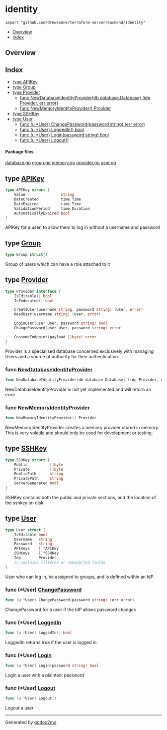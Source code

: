 

# identity
`import "github.com/drewsonne/terraform-server/backend/identity"`

* [Overview](#pkg-overview)
* [Index](#pkg-index)

## <a name="pkg-overview">Overview</a>



## <a name="pkg-index">Index</a>
* [type APIKey](#APIKey)
* [type Group](#Group)
* [type Provider](#Provider)
  * [func NewDatabaseIdentityProvider(db database.Database) (idp Provider, err error)](#NewDatabaseIdentityProvider)
  * [func NewMemoryIdentityProvider() Provider](#NewMemoryIdentityProvider)
* [type SSHKey](#SSHKey)
* [type User](#User)
  * [func (u *User) ChangePassword(password string) (err error)](#User.ChangePassword)
  * [func (u *User) LoggedIn() bool](#User.LoggedIn)
  * [func (u *User) Login(password string) bool](#User.Login)
  * [func (u *User) Logout()](#User.Logout)


#### <a name="pkg-files">Package files</a>
[database.go](/src/github.com/drewsonne/terraform-server/backend/identity/database.go) [group.go](/src/github.com/drewsonne/terraform-server/backend/identity/group.go) [memory.go](/src/github.com/drewsonne/terraform-server/backend/identity/memory.go) [provider.go](/src/github.com/drewsonne/terraform-server/backend/identity/provider.go) [user.go](/src/github.com/drewsonne/terraform-server/backend/identity/user.go) 






## <a name="APIKey">type</a> [APIKey](/src/target/user.go?s=1232:1410#L55)
``` go
type APIKey struct {
    Value                string
    DateCreated          time.Time
    DateExpired          time.Time
    ValidationPeriod     time.Duration
    AutomaticallyExpired bool
}
```
APIKey for a user, to allow them to log in without a username and password










## <a name="Group">type</a> [Group](/src/target/group.go?s=73:92#L4)
``` go
type Group struct{}
```
Group of users which can have a role attached to it










## <a name="Provider">type</a> [Provider](/src/target/provider.go?s=156:459#L6)
``` go
type Provider interface {
    IsEditable() bool
    IsFederated() bool

    CreateUser(username string, password string) (User, error)
    ReadUser(username string) (User, error)

    LoginUser(user User, password string) bool
    ChangePassword(user User, password string) error

    ConsumeEndpoint(payload []byte) error
}
```
Provider is a specialised database concerned exclusively
with managing Users and a source of authority for their
authentication.







### <a name="NewDatabaseIdentityProvider">func</a> [NewDatabaseIdentityProvider](/src/target/database.go?s=174:254#L9)
``` go
func NewDatabaseIdentityProvider(db database.Database) (idp Provider, err error)
```
NewDatabaseIdentityProvider is not yet implemented and will return an error


### <a name="NewMemoryIdentityProvider">func</a> [NewMemoryIdentityProvider](/src/target/memory.go?s=227:268#L11)
``` go
func NewMemoryIdentityProvider() Provider
```
NewMemoryIdentityProvider creates a memory provider stored in memory.
This is very volatile and should only be used for development or testing.





## <a name="SSHKey">type</a> [SSHKey](/src/target/user.go?s=1012:1152#L46)
``` go
type SSHKey struct {
    Public          []byte
    Private         []byte
    PublicPath      string
    PrivatePath     string
    ServerGenerated bool
}
```
SSHKey contains both the public and private sections, and the location of the sshkey on disk










## <a name="User">type</a> [User](/src/target/user.go?s=122:299#L9)
``` go
type User struct {
    IsEditable bool
    Username   string
    Password   string
    APIKeys    []*APIKey
    SSHKeys    []*SSHKey
    Idp        Provider
    // contains filtered or unexported fields
}
```
User who can log in, be assigned to groups, and is defined within an IdP.










### <a name="User.ChangePassword">func</a> (\*User) [ChangePassword](/src/target/user.go?s=691:749#L37)
``` go
func (u *User) ChangePassword(password string) (err error)
```
ChangePassword for a user if the IdP allows password changes




### <a name="User.LoggedIn">func</a> (\*User) [LoggedIn](/src/target/user.go?s=572:602#L32)
``` go
func (u *User) LoggedIn() bool
```
LoggedIn returns true if the user is logged in




### <a name="User.Login">func</a> (\*User) [Login](/src/target/user.go?s=343:385#L21)
``` go
func (u *User) Login(password string) bool
```
Login a user with a plaintext password




### <a name="User.Logout">func</a> (\*User) [Logout](/src/target/user.go?s=473:496#L27)
``` go
func (u *User) Logout()
```
Logout a user








- - -
Generated by [godoc2md](http://godoc.org/github.com/davecheney/godoc2md)
